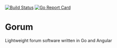 [![Build Status](https://travis-ci.com/NathanNr/gorum.svg?branch=master)](https://travis-ci.com/NathanNr/gorum)
[![Go Report Card](https://goreportcard.com/badge/github.com/NathanNr/gorum)](https://goreportcard.com/report/github.com/NathanNr/gorum)

# Gorum
Lightweight forum software written in Go and Angular
